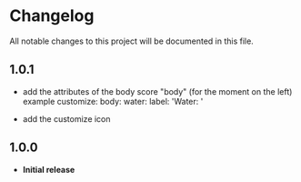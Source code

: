 # Changelog
All notable changes to this project will be documented in this file.

## 1.0.1
- add the attributes of the body score "body" (for the moment on the left)
example customize:
body:
  water:
    label: 'Water: '
  
- add the customize icon

## 1.0.0
- **Initial release**

